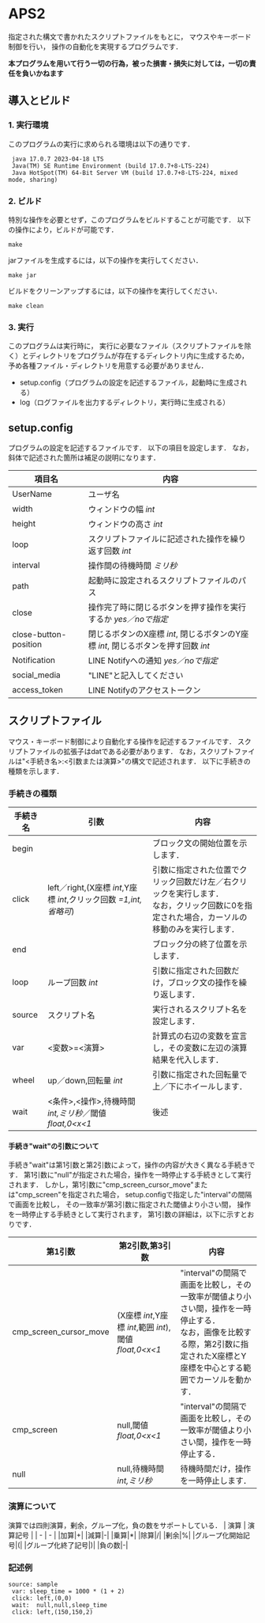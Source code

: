 # APS2
指定された構文で書かれたスクリプトファイルをもとに，
マウスやキーボード制御を行い，
操作の自動化を実現するプログラムです．

**本プログラムを用いて行う一切の行為，被った損害・損失に対しては，一切の責任を負いかねます**

## 導入とビルド

### 1. 実行環境
このプログラムの実行に求められる環境は以下の通りです．
```
 java 17.0.7 2023-04-18 LTS
 Java(TM) SE Runtime Environment (build 17.0.7+8-LTS-224)
 Java HotSpot(TM) 64-Bit Server VM (build 17.0.7+8-LTS-224, mixed mode, sharing)
```

### 2. ビルド
特別な操作を必要とせず，このプログラムをビルドすることが可能です．
以下の操作により，ビルドが可能です．
```
make
```
jarファイルを生成するには，以下の操作を実行してください．
```
make jar
```
ビルドをクリーンアップするには，以下の操作を実行してください．
```
make clean
```

### 3. 実行
このプログラムは実行時に，
実行に必要なファイル（スクリプトファイルを除く）とディレクトリをプログラムが存在するディレクトリ内に生成するため，
予め各種ファイル・ディレクトリを用意する必要がありません．

- setup.config（プログラムの設定を記述するファイル，起動時に生成される）
- log（ログファイルを出力するディレクトリ，実行時に生成される）

## setup.config
プログラムの設定を記述するファイルです．
以下の項目を設定します．
なお，斜体で記述された箇所は補足の説明になります．

|項目名|内容|
|-|-|
|UserName|ユーザ名|
|width|ウィンドウの幅 *int*|
|height|ウィンドウの高さ *int*|
|loop|スクリプトファイルに記述された操作を繰り返す回数 *int*|
|interval|操作間の待機時間 *ミリ秒*|
|path|起動時に設定されるスクリプトファイルのパス|
|close|操作完了時に閉じるボタンを押す操作を実行するか *yes／noで指定*|
|close-button-position|閉じるボタンのX座標 *int*, 閉じるボタンのY座標 *int*, 閉じるボタンを押す回数 *int*|
|Notification|LINE Notifyへの通知 *yes／noで指定*|
|social_media|"LINE"と記入してください|
|access_token|LINE Notifyのアクセストークン|

## スクリプトファイル
マウス・キーボード制御により自動化する操作を記述するファイルです．
スクリプトファイルの拡張子はdatである必要があります．
なお，スクリプトファイルは"<手続き名>:<引数または演算>"の構文で記述されます．
以下に手続きの種類を示します．

### 手続きの種類
| 手続き名 | 引数 | 内容 |
| - | - | - |
|begin| |ブロック文の開始位置を示します．|
|click|left／right,(X座標 *int*,Y座標 *int*,クリック回数 *=1,int,省略可*)|引数に指定された位置でクリック回数だけ左／右クリックを実行します．<br>なお，クリック回数に0を指定された場合，カーソルの移動のみを実行します．|
|end| |ブロック分の終了位置を示します．|
|loop|ループ回数 *int*|引数に指定された回数だけ，ブロック文の操作を繰り返します．|
|source|スクリプト名|実行されるスクリプト名を設定します．|
|var|<変数>=<演算>|計算式の右辺の変数を宣言し，その変数に左辺の演算結果を代入します．|
|wheel|up／down,回転量 *int*|引数に指定された回転量で上／下にホイールします．|
|wait|<条件>,<操作>,待機時間 *int,ミリ秒*／閾値 *float,0<x<1*|後述|

#### 手続き"wait"の引数について
手続き"wait"は第1引数と第2引数によって，操作の内容が大きく異なる手続きです．
第1引数に"null"が指定された場合，操作を一時停止する手続きとして実行されます．
しかし，第1引数に"cmp_screen_cursor_move"または"cmp_screen"を指定された場合，
setup.configで指定した"interval"の間隔で画面を比較し，
その一致率が第3引数に指定された閾値より小さい間，
操作を一時停止する手続きとして実行されます，
第1引数の詳細は，以下に示すとおりです．

| 第1引数 | 第2引数,第3引数 | 内容 |
| - | - |-|
|cmp_screen_cursor_move|(X座標 *int*,Y座標 *int*,範囲 *int*),閾値 *float,0<x<1*|"interval"の間隔で画面を比較し，その一致率が閾値より小さい間，操作を一時停止する．<br>なお，画像を比較する際，第2引数に指定されたX座標とY座標を中心とする範囲でカーソルを動かす．|
|cmp_screen|null,閾値 *float,0<x<1*|"interval"の間隔で画面を比較し，その一致率が閾値より小さい間，操作を一時停止する．|
|null|null,待機時間 *int,ミリ秒*|待機時間だけ，操作を一時停止します．|

### 演算について
演算では四則演算，剰余，グループ化，負の数をサポートしている．
| 演算 | 演算記号 |
| - | - |
|加算|+|
|減算|-|
|乗算|*|
|除算|/|
|剰余|%|
|グループ化開始記号|(|
|グループ化終了記号|)|
|負の数|-|

### 記述例
```
source: sample
 var: sleep_time = 1000 * (1 + 2)
 click: left,(0,0)
 wait:  null,null,sleep_time
 click: left,(150,150,2)
```
